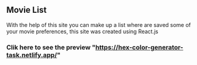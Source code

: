 ## Movie List
With the help of this site you can make up a list where are saved some of your movie preferences, this site was created using React.js
### Clik here to see the preview "https://hex-color-generator-task.netlify.app/"
